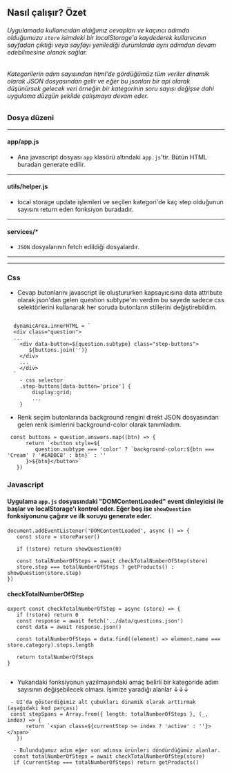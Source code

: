 ## Nasıl çalışır? Özet

###### Uygulamada kullanıcıdan aldığımız cevapları ve kaçıncı adımda olduğumuzu `store` isimdeki bir localStorage'a kaydederek kullanıcının sayfadan çıktığı veya sayfayı yenilediği durumlarda aynı adımdan devam edebilmesine olanak sağlar.

###### Kategorilerin adım sayısından html'de gördüğümüz tüm veriler dinamik olarak JSON dosyasından gelir ve eğer bu jsonları bir api olarak düşünürsek gelecek veri örneğin bir kategorinin soru sayısı değişse dahi uygulama düzgün şekilde çalışmaya devam eder.

### Dosya düzeni

---

#### app/app.js

-  Ana javascript dosyası `app` klasörü altındaki `app.js`'tir. Bütün HTML buradan generate edilir.

---

#### utils/helper.js

-  local storage update işlemleri ve seçilen kategori'de kaç step olduğunun sayısını return eden fonksiyon buradadır.

---

#### services/\*

-  `JSON` dosyalarının fetch edildiği dosyalardır.

---

---

### Css

-  Cevap butonlarını javascript ile oluştururken kapsayıcısına data attribute olarak json'dan gelen question subtype'ını verdim bu sayede sadece css selektörlerini kullanarak her soruda butonların stillerini değiştirebildim.

```

  dynamicArea.innerHTML = `
  <div class="question">
  ...
    <div data-button=${question.subtype} class="step-buttons">
       ${buttons.join('')}
    </div>
    ...
    </div>
  `
    - css selector
    .step-buttons[data-button='price'] {
        display:grid;
        ...
    }

```

-  Renk seçim butonlarında background rengini direkt JSON dosyasından gelen renk isimlerini background-color olarak tanımladım.

```
 const buttons = question.answers.map((btn) => {
      return `<button style=${
         question.subtype === 'color' ? `background-color:${btn === 'Cream' ? '#EADBC8' : btn}` : ''
      }>${btn}</button>`
   })
```

### Javascript

#### Uygulama `app.js` dosyasındaki "DOMContentLoaded" event dinleyicisi ile başlar ve localStorage'ı kontrol eder. Eğer boş ise `showQuestion` fonksiyonunu çağırır ve ilk soruyu generate eder.

```
document.addEventListener('DOMContentLoaded', async () => {
   const store = storeParser()

   if (!store) return showQuestion(0)

   const totalNumberOfSteps = await checkTotalNumberOfStep(store)
   store.step === totalNumberOfSteps ? getProducts() : showQuestion(store.step)
})

```

#### checkTotalNumberOfStep

```
export const checkTotalNumberOfStep = async (store) => {
   if (!store) return 0
   const response = await fetch('../data/questions.json')
   const data = await response.json()

   const totalNumberOfSteps = data.find((element) => element.name === store.category).steps.length

   return totalNumberOfSteps
}


```

-  Yukarıdaki fonksiyonun yazılmasındaki amaç belirli bir kategoride adım sayısının değişebilecek olması. İşimize yaradığı alanlar ↓↓↓

```
 - UI'da gösterdiğimiz alt çubukları dinamik olarak arttırmak (aşağıdaki kod parçası)
 const stepSpans = Array.from({ length: totalNumberOfSteps }, (_, index) => {
      return `<span class=${currentStep >= index ? 'active' : ''}></span>`
   })

```

```
  - Bulunduğumuz adım eğer son adımsa ürünleri döndürdüğümüz alanlar.
  const totalNumberOfSteps = await checkTotalNumberOfStep(store)
  if (currentStep === totalNumberOfSteps) return getProducts()

```
